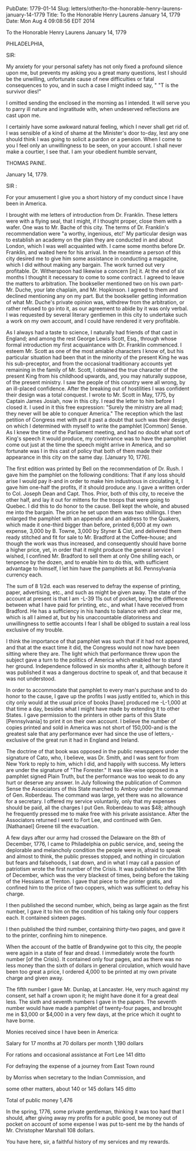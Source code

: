 PubDate: 1779-01-14
Slug: letters/other/to-the-honorable-henry-laurens-january-14-1779
Title: To the Honorable Henry Laurens  January 14, 1779
Date: Mon Aug  4 09:08:56 EDT 2014

   To the Honorable Henry Laurens  January 14, 1779

   PHILADELPHIA,

   SIR:

   My anxiety for your personal safety has not only fixed a profound silence
   upon me, but prevents my asking you a great many questions, lest I should
   be the unwilling, unfortunate cause of new difficulties or fatal
   consequences to you, and in such a case I might indeed say, " "T is the
   survivor dies!"

   I omitted sending the enclosed in the morning as I intended. It will serve
   you to parry ill nature and ingratitude with, when undeserved reflections
   are cast upon me.

   I certainly have some awkward natural feeling, which I never shall get rid
   of. I was sensible of a kind of shame at the Minister's door to-day, lest
   any one should think I was going to solicit a pardon or a pension. When I
   come to you I feel only an unwillingness to be seen, on your account. I
   shall never make a courtier, I see that. I am your obedient humble
   servant,

   THOMAS PAINE.

   January 14, 1779.

   SIR :

   For your amusement I give you a short history of my conduct since I have
   been in America.

   I brought with me letters of introduction from Dr. Franklin. These letters
   were with a flying seal, that I might, if I thought proper, close them
   with a wafer. One was to Mr. Bache of this city. The terms of Dr.
   Franklin's recommendation were "a worthy, ingenious, etc!' My particular
   design was to establish an academy on the plan they are conducted in and
   about London, which I was well acquainted with. I came some months before
   Dr. Franklin, and waited here for his arrival. In the meantime a person of
   this city desired me to give him some assistance in conducting a magazine,
   which I did without making any bargain. The work turned out very
   profitable. Dr. Witherspoon had likewise a concern [in] it. At the end of
   six months I thought it necessary to come to some contract. I agreed to
   leave the matters to arbitration. The bookseller mentioned two on his own
   part-Mr. Duche, your late chaplain, and Mr. Hopkinson. I agreed to them
   and declined mentioning any on my part. But the bookseller getting
   information of what Mr. Duche's private opinion was, withdrew from the
   arbitration, or rather refused to go into it, as our agreement to abide by
   it was only verbal. I was requested by several literary gentlemen in this
   city to undertake such a work on my own account, and I could have rendered
   it very profitable.

   As I always had a taste to science, I naturally had friends of that cast
   in England; and among the rest George Lewis Scott, Esq., through whose
   formal introduction my first acquaintance with Dr. Franklin commenced. I
   esteem Mr. Scott as one of the most amiable characters I know of, but his
   particular situation had been that in the minority of the present King he
   was his sub-preceptor, and from the occasional traditionary accounts yet
   remaining in the family of Mr. Scott, I obtained the true character of the
   present King from his childhood upwards, and, you may naturally suppose,
   of the present ministry. I saw the people of this country were all wrong,
   by an ill-placed confidence. After the breaking out of hostilities I was
   confident their design was a total conquest. I wrote to Mr. Scott in May,
   1775, by Captain James Josiah, now in this city. I read the letter to him
   before I closed it. I used in it this free expression: "Surely the
   ministry are all mad; they never will be able to conquer America." The
   reception which the last petition of Congress met with put it past a doubt
   that such was their design, on which I determined with myself to write the
   pamphlet [Common] Sense. As I knew the time of the Parliament meeting, and
   had no doubt what sort of King's speech it would produce, my contrivance
   was to have the pamphlet come out just at the time the speech might arrive
   in America, and so fortunate was I in this cast of policy that both of
   them made their appearance in this city on the same day. [January 10,
   1776].

   The first edition was printed by Bell on the recommendation of Dr. Rush. I
   gave him the pamphlet on the following conditions: That if any loss should
   arise I would pay it-and in order to make him industrious in circulating
   it, I gave him one-half the profits, if it should produce any. I gave a
   written order to Col. Joseph Dean and Capt. Thos. Prior, both of this
   city, to receive the other half, and lay it out for mittens for the troops
   that were going to Quebec. I did this to do honor to the cause. Bell kept
   the whole, and abused me into the bargain. The price he set upon them was
   two shillings. I then enlarged the pamphlet with an appendix and an
   address to the Quakers, which made it one-third bigger than before,
   printed 6,000 at my own expense, 3,000 by B. Towne, 3,000 by Styner &
   Cist, and delivered them ready stitched and fit for sale to Mr. Bradford
   at the Coffee-house; and though the work was thus increased, and
   consequently should have borne a higher price, yet, in order that it might
   produce the general service I wished, I confined Mr. Bradford to sell them
   at only One shilling each, or tenpence by the dozen, and to enable him to
   do this, with sufficient advantage to himself, I let him have the
   pamphlets at 8d. Pennsylvania currency each.

   The sum of 8 1/2d. each was reserved to defray the expense of printing,
   paper, advertising, etc., and such as might be given away. The state of
   the account at present is that I am -L-39 11s out of pocket, being the
   difference between what I have paid for printing, etc., and what I have
   received from Bradford. He has a sufficiency in his hands to balance with
   and clear me, which is all I aimed at, but by his unaccountable
   dilatoriness and unwillingness to settle accounts I fear I shall be
   obliged to sustain a real loss exclusive of my trouble.

   I think the importance of that pamphlet was such that if it had not
   appeared, and that at the exact time it did, the Congress would not now
   have been sitting where they are. The light which that performance threw
   upon the subject gave a turn to the politics of America which enabled her
   to stand her ground. Independence followed in six months after it,
   although before it was published it was a dangerous doctrine to speak of,
   and that because it was not understood.

   In order to accommodate that pamphlet to every man's purchase and to do
   honor to the cause, I gave up the profits I was justly entitled to, which
   in this city only would at the usual price of books [have] produced me
   -L-1,000 at that time a day, besides what I might have made by extending
   it to other States. I gave permission to the printers in other parts of
   this State [Pennsylvania] to print it on their own account. I believe the
   number of copies printed and sold in America was not short of 150,000-and
   is the greatest sale that any performance ever had since the use of
   letters,-exclusive of the great run it had in England and Ireland.

   The doctrine of that book was opposed in the public newspapers under the
   signature of Cato, who, I believe, was Dr. Smith, and I was sent for from
   New York to reply to him, which I did, and happily with success. My
   letters are under the signature of "The Forester." It was like-wise
   opposed in a pamphlet signed Plain Truth, but the performance was too weak
   to do any hurt or deserve any answer. In July following the publication of
   Common Sense the Associators of this State marched to Amboy under the
   command of Gen. Roberdeau. The command was large, yet there was no
   allowance for a secretary. I offered my service voluntarily, only that my
   expenses should be paid, all the charges I put Gen. Roberdeau to was $48;
   although he frequently pressed me to make free with his private
   assistance. After the Associators returned I went to Fort Lee, and
   continued with Gen. [Nathanael] Greene till the evacuation.

   A few days after our army had crossed the Delaware on the 8th of December,
   1776, I came to Philadelphia on public service, and, seeing the deplorable
   and melancholy condition the people were in, afraid to speak and almost to
   think, the public presses stopped, and nothing in circulation but fears
   and falsehoods, I sat down, and in what I may call a passion of patriotism
   wrote the first number of the Crisis. It was published on the 19th of
   December, which was the very blackest of times, being before the taking of
   the Hessians at Trenton. I gave that piece to the printer gratis, and
   confined him to the price of two coppers, which was sufficient to defray
   his charge.

   I then published the second number, which, being as large again as the
   first number, I gave it to him on the condition of his taking only four
   coppers each. It contained sixteen pages.

   I then published the third number, containing thirty-two pages, and gave
   it to the printer, confining him to ninepence.

   When the account of the battle of Brandywine got to this city, the people
   were again in a state of fear and dread. I immediately wrote the fourth
   number [of the Crisis}. It contained only four pages, and as there was no
   less money than the sixth of dollars in general circulation, which would
   have been too great a price, I ordered 4,000 to be printed at my own
   private charge and given away.

   The fifth number I gave Mr. Dunlap, at Lancaster. He, very much against my
   consent, set half a crown upon it; he might have done it for a great deal
   less. The sixth and seventh numbers I gave in the papers. The seventh
   number would have made a pamphlet of twenty-four pages, and brought me in
   $3,000 or $4,000 in a very few days, at the price which it ought to have
   borne.

   Monies received since I have been in America:

   Salary for 17 months at 70 dollars per month             1,190 dollars

   For rations and occasional assistance at Fort Lee         141 ditto

   For defraying the expense of a journey from East Town round

   by Morriss when secretary to the Indian Commission, and

   some other matters, about 140 or 145 dollars            145 ditto

   Total of public money                 1,476

   In the spring, 1776, some private gentleman, thinking it was too hard that
   I should, after giving away my profits for a public good, be money out of
   pocket on account of some expense I was put to-sent me by the hands of Mr.
   Christopher Marshall 108 dollars.

   You have here, sir, a faithful history of my services and my rewards.


